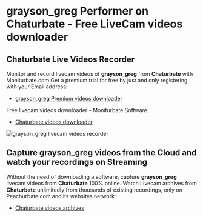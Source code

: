 # grayson_greg Performer on Chaturbate - Free LiveCam videos downloader

## Chaturbate Live Videos Recorder

Monitor and record livecam videos of **grayson_greg** from **Chaturbate** with Moniturbate.com
Get a premium trial for free by just and only registering with your Email address:
* [grayson_greg Premium videos downloader](https://moniturbate.com/request-demo-licence-key.html)

Free livecam videos downloader - Moniturbate Software:
* [Chaturbate videos downloader](https://moniturbate.com/moniturbate-download-software.html)

![grayson_greg livecam videos recorder](https://peachurnet.com/templates/moniturbate-software.png)


## Capture grayson_greg videos from the Cloud and watch your recordings on Streaming

Without the need of downloading a software, capture **grayson_greg** livecam videos from **Chaturbate** 100% online.
Watch Livecam archives from **Chaturbate** unlimitedly from thousands of existing recordings, only on Peachurbate.com and its websites network:
* [Chaturbate videos archives](https://peachurnet.com/)